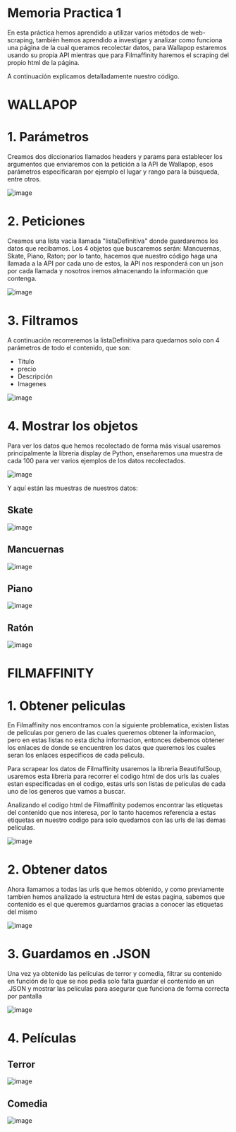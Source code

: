 # Memoria Practica 1
En esta práctica hemos aprendido a utilizar varios métodos de web-scraping, también hemos aprendido a investigar y analizar como funciona una página de la cual queramos recolectar datos, para Wallapop estaremos usando su propia API mientras que para Filmaffinity haremos el scraping del propio html de la página.

A continuación explicamos detalladamente nuestro código.

# WALLAPOP
# 1. Parámetros
Creamos dos diccionarios llamados headers y params para establecer los argumentos que enviaremos con la petición a la API de Wallapop, esos parámetros especificaran por ejemplo el lugar y rango para la búsqueda, entre otros.


![image](https://user-images.githubusercontent.com/113373670/224575219-492ffb45-bb20-4ea2-952e-69199dcab211.png)


# 2. Peticiones
Creamos una lista vacía llamada "listaDefinitiva" donde guardaremos los datos que recibamos. Los 4 objetos que buscaremos serán: Mancuernas, Skate, Piano, Raton; por lo tanto, hacemos que nuestro código haga una llamada a la API por cada uno de estos, la API nos responderá con un json por cada llamada y nosotros iremos almacenando la información que contenga.

![image](https://user-images.githubusercontent.com/113373670/224575603-cfea589a-b106-4ef7-b77e-b52c4aef0e81.png)

# 3. Filtramos 
A continuación recorreremos la listaDefinitiva para quedarnos solo con 4 parámetros de todo el contenido, que son:
- Título
- precio
- Descripción
- Imagenes

![image](https://user-images.githubusercontent.com/113373670/224576619-4da41136-d368-4829-a6a0-58712283005f.png)

# 4. Mostrar los objetos

Para ver los datos que hemos recolectado de forma más visual usaremos principalmente la librería display de Python, enseñaremos una muestra de cada 100 para ver varios ejemplos de los datos recolectados.

![image](https://user-images.githubusercontent.com/113373670/224577295-b05c00e4-6d8b-499b-a621-09d75c3a5d1b.png)

Y aquí están las muestras de nuestros datos:

## Skate

![image](https://user-images.githubusercontent.com/113373670/224577388-fbfaf99f-baf2-430f-a897-2d95e2563ba5.png)

## Mancuernas

![image](https://user-images.githubusercontent.com/113373670/224577434-fcbddedb-fef9-4adc-9968-57bd6f742dd8.png)

## Piano

![image](https://user-images.githubusercontent.com/113373670/224577459-2f2f05c7-1833-4162-b129-f37dc928a891.png)

## Ratón

![image](https://user-images.githubusercontent.com/113373670/224577479-811da595-64fd-412a-962d-ef2fe39015b2.png)

# FILMAFFINITY

# 1. Obtener peliculas

En Filmaffinity nos encontramos con la siguiente problematica, existen listas de peliculas por genero de las cuales queremos obtener la informacion, pero en estas listas no esta dicha informacion, entonces debemos obtener los enlaces de donde se encuentren los datos que queremos los cuales seran los enlaces especificos de cada pelicula.

Para scrapear los datos de Filmaffinity usaremos la libreria BeautifulSoup, usaremos esta libreria para recorrer el codigo html de dos urls las cuales estan especificadas en el codigo, estas urls son listas de peliculas de cada uno de los generos que vamos a buscar.

Analizando el codigo html de Filmaffinity podemos encontrar las etiquetas del contenido que nos interesa, por lo tanto hacemos referencia a estas etiquetas en nuestro codigo para solo quedarnos con las urls de las demas peliculas.

![image](https://user-images.githubusercontent.com/113373670/224581103-cb4486dd-4cea-471e-ad1a-9f9099b21f41.png)

# 2. Obtener datos

Ahora llamamos a todas las urls que hemos obtenido, y como previamente tambien hemos analizado la estructura html de estas pagina, sabemos que contenido es el que queremos guardarnos gracias a conocer las etiquetas del mismo

![image](https://user-images.githubusercontent.com/113373670/224584898-3d3cd304-4ba2-4b82-a01d-45502140b783.png)

# 3. Guardamos en .JSON

Una vez ya obtenido las películas de terror y comedia, filtrar su contenido en función de lo que se nos pedía solo falta guardar el contenido en un .JSON y
mostrar las películas para asegurar que funciona de forma correcta por pantalla

![image](https://user-images.githubusercontent.com/113373670/224585146-0490a242-ce31-4e38-92fd-13c3ce9c0155.png)

# 4. Películas

## Terror
![image](https://user-images.githubusercontent.com/113373670/224585375-8cc233e6-36c2-4cb5-9560-e253b2212623.png)

## Comedia
![image](https://user-images.githubusercontent.com/113373670/224585449-0678489e-ec4d-4f0a-b062-8bcc181f7e02.png)

